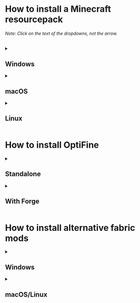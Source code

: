 # How to install a Minecraft resourcepack
###### Note: Click on the text of the dropdowns, not the arrow.
<details>
  <summary><h2>Windows</h2></summary>
  <ul><li><p>Press <kbd>⊞ Win</kbd> <kbd>R</kbd></p></li>
  <li><p>Type <code>%appdata%\.minecraft\resourcepacks</code></p></li>
  <li><p>Move resourcepack file (commonly .zip) into the folder that opened</p></li></ul>
</details>
<details>
  <summary><h2>macOS</h2></summary>
  <ul><li><p>Open Finder</p></li>
  <li><p>Type <kbd>⌘</kbd> <kbd>⇧</kbd> <kbd>G</kbd></p></li>
  <li><p>Type <code>~/Library/Application Support/minecraft/resourcepacks</code> OR <code>~/Library/Application\ Support/minecraft/resourcepacks</code></li></p>
  <li><p>Move resourcepack file (commonly .zip) into the folder that opened</p></li></ul>
</details>
  <details>
  <summary><h2>Linux</h2></summary>
  <ul><li><p>Open the Terminal</p></li>
  <li><p>Type <code>cd ~/minecraft/resourcepacks</code></p></li>
  <li><h5>GNOME: Type <code>nautilus .</code> WITH the period</li><h5>
  <li><h5>KDE: Type <code>dolphin . &</code> WITH the period and ampersand</h5></li>
  <li><p>Move resourcepack file (commonly .zip) into the folder that opened</p></li></ul>
  </details>
<h1>How to install OptiFine</h1>
<details>
  <summary><h2>Standalone</h2></summary>
  <ul>
    <li><p>Download <a href=https://optifine.net/downloads>OptiFine</a></p></li>
    <li><p>Open the .jar file</p></li>
    <li><p>Press install</p></li>
    <li><p>Launch the "OptiFine" version in the launcher<p></li>
  </ul>
  </details>
  <details>
  <summary><h2>With Forge</h2></summary>
  <ul>
  <details><summary><h4>Installation of Forge</h4></summary>
  <li><p>Download <a href=https://files.minecraftforge.net>Forge</a> if you haven't already</p></li>
  <li><p>Open the .jar file (if forge isn't installed)</p></li>
  <li><p>Press install (if forge isn't installed)</p></li>
  </details>
  <details><summary><h4>Installtion of OptiFine</h4></summary>
  <li><p>Download <a href=https://optifine.net/downloads>OptiFine</a></p></li>
  <li><p>Put OptiFine in the "mods" folder</p></li>
  <li><p>Launch the "Forge" version in the launcher<p></li>
    </details>
    </details>
    <h1>How to install alternative fabric mods</h1>
    <details>
    <summary><h2>Windows</h2></summary>
    <details><summary><h4>Installation of Fabric</h4></summary>
    <li><p>Download the .exe for <a href=https://fabricmc.net/use>Fabric</a> if you haven't already</p></li>
    <li><p>Open the .exe file (if Fabric isn't installed)</p></li>
    <li><p>If SmartScreen shows up, press "More Info" then "Run Anyway"</li></p>
    <li><p>Select the correct version of Minecraft</p></li>
    <li><p>Press install</p></li>
    </details>
    <details><summary><h4>Installtion of Mods</h4></summary>
    <li><p>Put the <a href=https://github.com/sadmoonphoenix/ghostypack/blob/main/README.md>mods found here</a> in the mods folder</p></li>
    <li><p>Launch the "Fabric" version in the launcher</p></li>
    </details>
    </details>
    <details>
    <summary><h2>macOS/Linux</h2></summary>
    <details><summary><h4>Installation of Fabric</h4></summary>
    <li><p>Download the .jar for <a href=https://fabricmc.net/use>Fabric</a> if you haven't already</p></li>
    <li><p>Open the .jar file (if Fabric isn't installed)</p></li>
    <li><p>If the jar file fails to open, open a Terminal, and run <code>java -jar <path-to-jar-file></code>
    <li><p>Select the correct version of Minecraft</p></li>
    <li><p>Press install</p></li>
    </details>
    <details><summary><h4>Installtion of Mods</h4></summary>
    <li><p>Put the <a href=https://github.com/sadmoonphoenix/ghostypack/blob/main/README.md>mods found here</a> in the mods folder</p></li>
    <li><p>Launch the "Fabric" version in the launcher</p></li>
    </details>
    </details>
